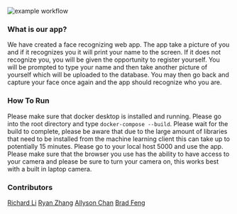 ![example workflow](https://github.com/software-students-fall2023/4-containerized-app-exercise-sst4/actions/workflows/python-package.yml/badge.svg)

### What is our app?

We have created a face recognizing web app. The app take a picture of you and if it recognizes you it will print your name to the screen. If it does not recognize you, you will be given the opportunity to register yourself. You will be prompted to type your name and then take another picture of yourself which will be uploaded to the database. You may then go back and capture your face once again and the app should recognize who you are.

### How To Run

Please make sure that docker desktop is installed and running.
Please go into the root directory and type `docker-compose --build`.
Please wait for the build to complete, please be aware that due to the large amount of libraries that need to be installed from the machine learning client this can take up to potentially 15 minutes.
Please go to your local host 5000 and use the app.
Please make sure that the browser you use has the ability to have access to your camera and please be sure to turn your camera on, this works best with a built in laptop camera.

### Contributors

[Richard Li](https://github.com/Silver1793)
[Ryan Zhang](https://github.com/CouriersRyan)
[Allyson Chan](https://github.com/tinybitofheaven)
[Brad Feng](https://github.com/BradFeng02)
